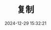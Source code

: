 ---
bookCollapseSection: true
weight: 215
title: 复制
date: 2024-12-29 15:32:21
image: /covers/02-redisdoc.jpg
---